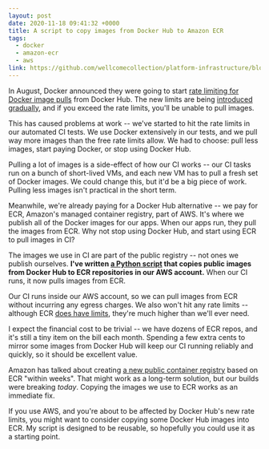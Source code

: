 ```yaml
---
layout: post
date: 2020-11-18 09:41:32 +0000
title: A script to copy images from Docker Hub to Amazon ECR
tags:
  - docker
  - amazon-ecr
  - aws
link: https://github.com/wellcomecollection/platform-infrastructure/blob/4b16beef44efbe8faa9a62f5459ab6f706e07032/builds/copy_docker_images_to_ecr.py
---
```


In August, Docker announced they were going to start [rate limiting for Docker image pulls](https://www.docker.com/blog/scaling-docker-to-serve-millions-more-developers-network-egress/) from Docker Hub.
The new limits are being [introduced gradually](https://www.docker.com/blog/what-you-need-to-know-about-upcoming-docker-hub-rate-limiting/), and if you exceed the rate limits, you'll be unable to pull images.

This has caused problems at work -- we've started to hit the rate limits in our automated CI tests.
We use Docker extensively in our tests, and we pull way more images than the free rate limits allow.
We had to choose: pull less images, start paying Docker, or stop using Docker Hub.

Pulling a lot of images is a side-effect of how our CI works -- our CI tasks run on a bunch of short-lived VMs, and each new VM has to pull a fresh set of Docker images.
We could change this, but it'd be a big piece of work.
Pulling less images isn't practical in the short term.

Meanwhile, we're already paying for a Docker Hub alternative -- we pay for ECR, Amazon's managed container registry, part of AWS.
It's where we publish all of the Docker images for our apps.
When our apps run, they pull the images from ECR.
Why not stop using Docker Hub, and start using ECR to pull images in CI?

The images we use in CI are part of the public registry -- not ones we publish ourselves.
**I've written [a Python script](https://github.com/wellcomecollection/platform-infrastructure/blob/4b16beef44efbe8faa9a62f5459ab6f706e07032/builds/copy_docker_images_to_ecr.py) that copies public images from Docker Hub to ECR repositories in our AWS account.**
When our CI runs, it now pulls images from ECR.

Our CI runs inside our AWS account, so we can pull images from ECR without incurring any egress charges.
We also won't hit any rate limits -- although ECR [does have limits](https://docs.aws.amazon.com/AmazonECR/latest/userguide/service-quotas.html), they're much higher than we'll ever need.

I expect the financial cost to be trivial -- we have dozens of ECR repos, and it's still a tiny item on the bill each month.
Spending a few extra cents to mirror some images from Docker Hub will keep our CI running reliably and quickly, so it should be excellent value.

Amazon has talked about creating [a new public container registry](https://aws.amazon.com/blogs/containers/advice-for-customers-dealing-with-docker-hub-rate-limits-and-a-coming-soon-announcement/) based on ECR "within weeks".
That might work as a long-term solution, but our builds were breaking *today*.
Copying the images we use to ECR works as an immediate fix.

If you use AWS, and you're about to be affected by Docker Hub's new rate limits, you might want to consider copying some Docker Hub images into ECR.
My script is designed to be reusable, so hopefully you could use it as a starting point.
